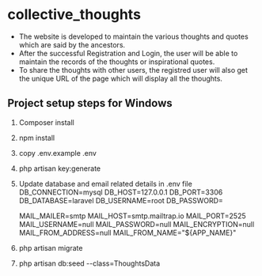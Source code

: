 # collective_thoughts
- The website is developed to maintain the various thoughts and quotes which are said by the ancestors.
- After the successful Registration and Login, the user will be able to maintain the records of the thoughts or inspirational quotes. 
- To share the thoughts with other users, the registred user will also get the unique URL of the page which will display all the thoughts. 

## Project setup steps for Windows
1) Composer install
2) npm install
3) copy .env.example .env
4) php artisan key:generate
5) Update database and email related details in .env file 
    DB_CONNECTION=mysql
    DB_HOST=127.0.0.1
    DB_PORT=3306
    DB_DATABASE=laravel
    DB_USERNAME=root
    DB_PASSWORD=
    
    MAIL_MAILER=smtp
    MAIL_HOST=smtp.mailtrap.io
    MAIL_PORT=2525
    MAIL_USERNAME=null
    MAIL_PASSWORD=null
    MAIL_ENCRYPTION=null
    MAIL_FROM_ADDRESS=null
    MAIL_FROM_NAME="${APP_NAME}"
6) php artisan migrate
7) php artisan db:seed --class=ThoughtsData

